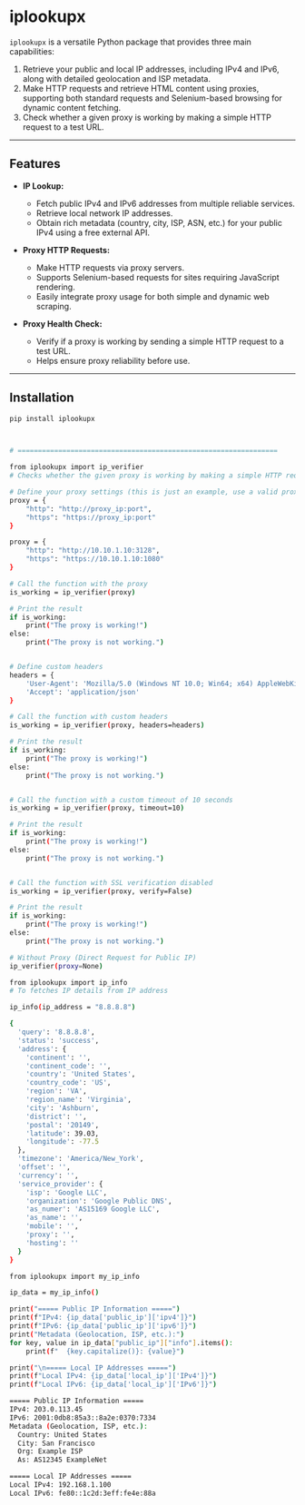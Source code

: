 # iplookupx

`iplookupx` is a versatile Python package that provides three main capabilities:

1. Retrieve your public and local IP addresses, including IPv4 and IPv6, along with detailed geolocation and ISP metadata.
2. Make HTTP requests and retrieve HTML content using proxies, supporting both standard requests and Selenium-based browsing for dynamic content fetching.
3. Check whether a given proxy is working by making a simple HTTP request to a test URL.

---

## Features

- **IP Lookup:**
  - Fetch public IPv4 and IPv6 addresses from multiple reliable services.
  - Retrieve local network IP addresses.
  - Obtain rich metadata (country, city, ISP, ASN, etc.) for your public IPv4 using a free external API.
  
- **Proxy HTTP Requests:**
  - Make HTTP requests via proxy servers.
  - Supports Selenium-based requests for sites requiring JavaScript rendering.
  - Easily integrate proxy usage for both simple and dynamic web scraping.

- **Proxy Health Check:**
  - Verify if a proxy is working by sending a simple HTTP request to a test URL.
  - Helps ensure proxy reliability before use.

---

## Installation

```bash
pip install iplookupx



# ================================================================

from iplookupx import ip_verifier
# Checks whether the given proxy is working by making a simple HTTP request to a test URL.

# Define your proxy settings (this is just an example, use a valid proxy IP and port)
proxy = {
    "http": "http://proxy_ip:port",
    "https": "https://proxy_ip:port"
}

proxy = {
    "http": "http://10.10.1.10:3128",
    "https": "https://10.10.1.10:1080"
}

# Call the function with the proxy
is_working = ip_verifier(proxy)

# Print the result
if is_working:
    print("The proxy is working!")
else:
    print("The proxy is not working.")


# Define custom headers
headers = {
    'User-Agent': 'Mozilla/5.0 (Windows NT 10.0; Win64; x64) AppleWebKit/537.36 (KHTML, like Gecko) Chrome/91.0.4472.124 Safari/537.36',
    'Accept': 'application/json'
}

# Call the function with custom headers
is_working = ip_verifier(proxy, headers=headers)

# Print the result
if is_working:
    print("The proxy is working!")
else:
    print("The proxy is not working.")


# Call the function with a custom timeout of 10 seconds
is_working = ip_verifier(proxy, timeout=10)

# Print the result
if is_working:
    print("The proxy is working!")
else:
    print("The proxy is not working.")


# Call the function with SSL verification disabled
is_working = ip_verifier(proxy, verify=False)

# Print the result
if is_working:
    print("The proxy is working!")
else:
    print("The proxy is not working.")

# Without Proxy (Direct Request for Public IP)
ip_verifier(proxy=None)

from iplookupx import ip_info
# To fetches IP details from IP address

ip_info(ip_address = "8.8.8.8")

{
  'query': '8.8.8.8',
  'status': 'success',
  'address': {
    'continent': '',
    'continent_code': '',
    'country': 'United States',
    'country_code': 'US',
    'region': 'VA',
    'region_name': 'Virginia',
    'city': 'Ashburn',
    'district': '',
    'postal': '20149',
    'latitude': 39.03,
    'longitude': -77.5
  },
  'timezone': 'America/New_York',
  'offset': '',
  'currency': '',
  'service_provider': {
    'isp': 'Google LLC',
    'organization': 'Google Public DNS',
    'as_numer': 'AS15169 Google LLC',
    'as_name': '',
    'mobile': '',
    'proxy': '',
    'hosting': ''
  }
}

from iplookupx import my_ip_info

ip_data = my_ip_info()

print("===== Public IP Information =====")
print(f"IPv4: {ip_data['public_ip']['ipv4']}")
print(f"IPv6: {ip_data['public_ip']['ipv6']}")
print("Metadata (Geolocation, ISP, etc.):")
for key, value in ip_data["public_ip"]["info"].items():
    print(f"  {key.capitalize()}: {value}")

print("\n===== Local IP Addresses =====")
print(f"Local IPv4: {ip_data['local_ip']['IPv4']}")
print(f"Local IPv6: {ip_data['local_ip']['IPv6']}")

===== Public IP Information =====
IPv4: 203.0.113.45
IPv6: 2001:0db8:85a3::8a2e:0370:7334
Metadata (Geolocation, ISP, etc.):
  Country: United States
  City: San Francisco
  Org: Example ISP
  As: AS12345 ExampleNet

===== Local IP Addresses =====
Local IPv4: 192.168.1.100
Local IPv6: fe80::1c2d:3eff:fe4e:88a


